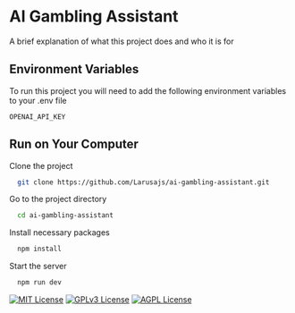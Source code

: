 
# AI Gambling Assistant

A brief explanation of what this project does and who it is for

## Environment Variables

To run this project you will need to add the following environment variables to your .env file

`OPENAI_API_KEY`

  
## Run on Your Computer

Clone the project

```bash
  git clone https://github.com/Larusajs/ai-gambling-assistant.git
```

Go to the project directory

```bash
  cd ai-gambling-assistant
```

Install necessary packages

```bash
  npm install
```

Start the server

```bash
  npm run dev
```

[![MIT License](https://img.shields.io/badge/License-MIT-green.svg)](https://choosealicense.com/licenses/mit/)
[![GPLv3 License](https://img.shields.io/badge/License-GPL%20v3-yellow.svg)](https://opensource.org/licenses/)
[![AGPL License](https://img.shields.io/badge/license-AGPL-blue.svg)](http://www.gnu.org/licenses/agpl-3.0)

    